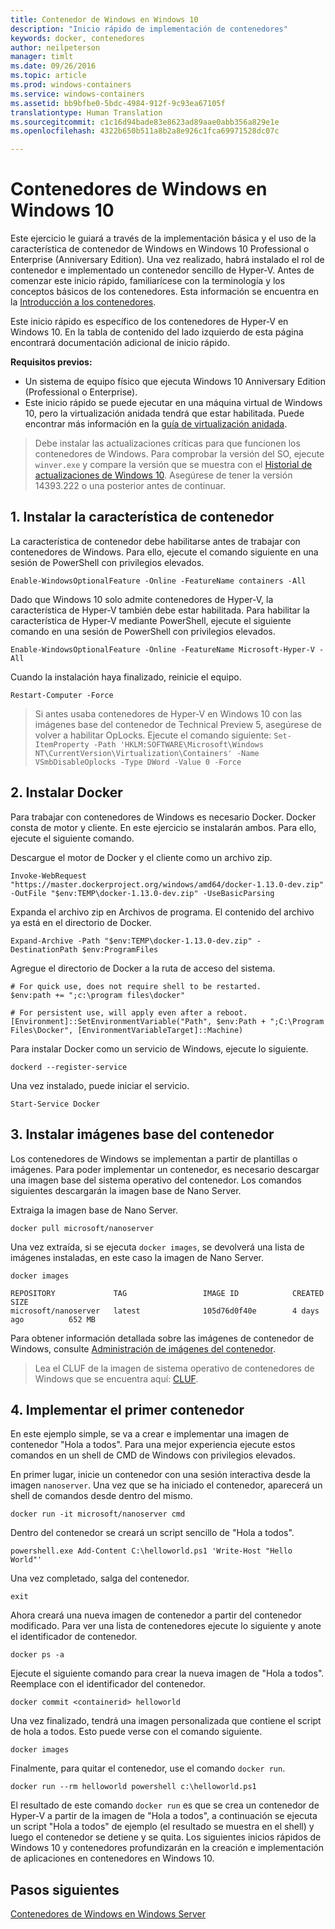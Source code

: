 ```yaml
---
title: Contenedor de Windows en Windows 10
description: "Inicio rápido de implementación de contenedores"
keywords: docker, contenedores
author: neilpeterson
manager: timlt
ms.date: 09/26/2016
ms.topic: article
ms.prod: windows-containers
ms.service: windows-containers
ms.assetid: bb9bfbe0-5bdc-4984-912f-9c93ea67105f
translationtype: Human Translation
ms.sourcegitcommit: c1c16d94bade83e8623ad89aae0abb356a829e1e
ms.openlocfilehash: 4322b650b511a8b2a8e926c1fca69971528dc07c

---
```


# Contenedores de Windows en Windows 10

Este ejercicio le guiará a través de la implementación básica y el uso de la característica de contenedor de Windows en Windows 10 Professional o Enterprise (Anniversary Edition). Una vez realizado, habrá instalado el rol de contenedor e implementado un contenedor sencillo de Hyper-V. Antes de comenzar este inicio rápido, familiarícese con la terminología y los conceptos básicos de los contenedores. Esta información se encuentra en la [Introducción a los contenedores](./quick_start.md).

Este inicio rápido es específico de los contenedores de Hyper-V en Windows 10. En la tabla de contenido del lado izquierdo de esta página encontrará documentación adicional de inicio rápido.

**Requisitos previos:**

- Un sistema de equipo físico que ejecuta Windows 10 Anniversary Edition (Professional o Enterprise).   
- Este inicio rápido se puede ejecutar en una máquina virtual de Windows 10, pero la virtualización anidada tendrá que estar habilitada. Puede encontrar más información en la [guía de virtualización anidada](https://msdn.microsoft.com/en-us/virtualization/hyperv_on_windows/user_guide/nesting).

> Debe instalar las actualizaciones críticas para que funcionen los contenedores de Windows. 
> Para comprobar la versión del SO, ejecute `winver.exe` y compare la versión que se muestra con el [Historial de actualizaciones de Windows 10](https://support.microsoft.com/en-us/help/12387/windows-10-update-history). 
> Asegúrese de tener la versión 14393.222 o una posterior antes de continuar.

## 1. Instalar la característica de contenedor

La característica de contenedor debe habilitarse antes de trabajar con contenedores de Windows. Para ello, ejecute el comando siguiente en una sesión de PowerShell con privilegios elevados.

```none
Enable-WindowsOptionalFeature -Online -FeatureName containers -All
```

Dado que Windows 10 solo admite contenedores de Hyper-V, la característica de Hyper-V también debe estar habilitada. Para habilitar la característica de Hyper-V mediante PowerShell, ejecute el siguiente comando en una sesión de PowerShell con privilegios elevados.

```none
Enable-WindowsOptionalFeature -Online -FeatureName Microsoft-Hyper-V -All
```

Cuando la instalación haya finalizado, reinicie el equipo.

```none
Restart-Computer -Force
```

> Si antes usaba contenedores de Hyper-V en Windows 10 con las imágenes base del contenedor de Technical Preview 5, asegúrese de volver a habilitar OpLocks. Ejecute el comando siguiente:  `Set-ItemProperty -Path 'HKLM:SOFTWARE\Microsoft\Windows NT\CurrentVersion\Virtualization\Containers' -Name VSmbDisableOplocks -Type DWord -Value 0 -Force`

## 2. Instalar Docker

Para trabajar con contenedores de Windows es necesario Docker. Docker consta de motor y cliente. En este ejercicio se instalarán ambos. Para ello, ejecute el siguiente comando.

Descargue el motor de Docker y el cliente como un archivo zip.

```none
Invoke-WebRequest "https://master.dockerproject.org/windows/amd64/docker-1.13.0-dev.zip" -OutFile "$env:TEMP\docker-1.13.0-dev.zip" -UseBasicParsing
```

Expanda el archivo zip en Archivos de programa. El contenido del archivo ya está en el directorio de Docker.

```none
Expand-Archive -Path "$env:TEMP\docker-1.13.0-dev.zip" -DestinationPath $env:ProgramFiles
```

Agregue el directorio de Docker a la ruta de acceso del sistema.

```none
# For quick use, does not require shell to be restarted.
$env:path += ";c:\program files\docker"

# For persistent use, will apply even after a reboot.
[Environment]::SetEnvironmentVariable("Path", $env:Path + ";C:\Program Files\Docker", [EnvironmentVariableTarget]::Machine)
```

Para instalar Docker como un servicio de Windows, ejecute lo siguiente.

```none
dockerd --register-service
```

Una vez instalado, puede iniciar el servicio.

```none
Start-Service Docker
```

## 3. Instalar imágenes base del contenedor

Los contenedores de Windows se implementan a partir de plantillas o imágenes. Para poder implementar un contenedor, es necesario descargar una imagen base del sistema operativo del contenedor. Los comandos siguientes descargarán la imagen base de Nano Server.

Extraiga la imagen base de Nano Server.

```none
docker pull microsoft/nanoserver
```

Una vez extraída, si se ejecuta `docker images`, se devolverá una lista de imágenes instaladas, en este caso la imagen de Nano Server.

```none
docker images

REPOSITORY             TAG                 IMAGE ID            CREATED             SIZE
microsoft/nanoserver   latest              105d76d0f40e        4 days ago          652 MB
```

Para obtener información detallada sobre las imágenes de contenedor de Windows, consulte [Administración de imágenes del contenedor](../management/manage_images.md).

> Lea el CLUF de la imagen de sistema operativo de contenedores de Windows que se encuentra aquí: [CLUF](../Images_EULA.md).

## 4. Implementar el primer contenedor

En este ejemplo simple, se va a crear e implementar una imagen de contenedor "Hola a todos". Para una mejor experiencia ejecute estos comandos en un shell de CMD de Windows con privilegios elevados.

En primer lugar, inicie un contenedor con una sesión interactiva desde la imagen `nanoserver`. Una vez que se ha iniciado el contenedor, aparecerá un shell de comandos desde dentro del mismo.  

```none
docker run -it microsoft/nanoserver cmd
```

Dentro del contenedor se creará un script sencillo de "Hola a todos".

```none
powershell.exe Add-Content C:\helloworld.ps1 'Write-Host "Hello World"'
```   

Una vez completado, salga del contenedor.

```none
exit
```

Ahora creará una nueva imagen de contenedor a partir del contenedor modificado. Para ver una lista de contenedores ejecute lo siguiente y anote el identificador de contenedor.

```none
docker ps -a
```

Ejecute el siguiente comando para crear la nueva imagen de "Hola a todos". Reemplace <containerid> con el identificador del contenedor.

```none
docker commit <containerid> helloworld
```

Una vez finalizado, tendrá una imagen personalizada que contiene el script de hola a todos. Esto puede verse con el comando siguiente.

```none
docker images
```

Finalmente, para quitar el contenedor, use el comando `docker run`.

```none
docker run --rm helloworld powershell c:\helloworld.ps1
```

El resultado de este comando `docker run` es que se crea un contenedor de Hyper-V a partir de la imagen de "Hola a todos", a continuación se ejecuta un script "Hola a todos" de ejemplo (el resultado se muestra en el shell) y luego el contenedor se detiene y se quita.
Los siguientes inicios rápidos de Windows 10 y contenedores profundizarán en la creación e implementación de aplicaciones en contenedores en Windows 10.

## Pasos siguientes

[Contenedores de Windows en Windows Server](./quick_start_windows_server.md)



<!--HONumber=Oct16_HO2-->


